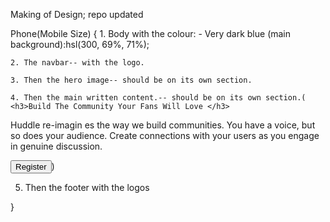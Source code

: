Making of Design; repo updated

Phone(Mobile Size) {
    1. Body with the colour: - Very dark blue (main background):hsl(300, 69%, 71%);

    2. The navbar-- with the logo.

    3. Then the hero image-- should be on its own section.

    4. Then the main written content.-- should be on its own section.( <h3>Build The Community Your Fans Will Love </h3>

  <p>Huddle re-imagin es the way we build communities. You have a voice, but so does your audience. 
    Create connections with your users as you engage in genuine discussion. 
   </p>

  <button>Register</button>)


  5. Then the footer with the logos

    

}